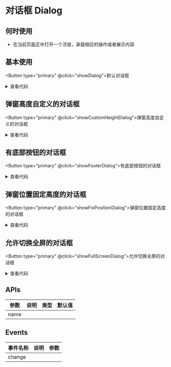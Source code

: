 # 对话框 Dialog

## 何时使用

- 在当前页面正中打开一个浮层，承载相应的操作或者展示内容

<script setup lang="ts">
import { ref } from 'vue'

const visible1 = ref(false)
const visible2 = ref(false)
const visible3 = ref(false)
const visible4 = ref(false)
const visible5 = ref(false)
const center = ref(true)
const footer = ref(false)
const loading = ref(false)
const title = ref('Dialog Title')
const content = ref('Content of the modal ...')
function showDialog () {
  visible1.value = true
}
function showCustomHeightDialog () {
  visible2.value = true
}
function showFooterDialog () {
  visible3.value = true
}
function showFixPositionDialog () {
  visible4.value = true
}
function showFullScreenDialog () {
  visible5.value = true
}
function onClose () { // 关闭回调
  visible1.value = false
  visible2.value = false
  visible3.value = false
  visible4.value = false
  visible5.value = false
}
function onCancel () { // “取消”按钮回调
  visible3.value = false
}
function onConfirm () { // “确定”,“知道了”按钮回调
  loading.value = true // 开启加载状态
  setTimeout(() => {
    visible3.value = false
    loading.value = false
  }, 500)
}
</script>

## 基本使用

<Button type="primary" @click="showDialog">默认对话框</Button>
<Dialog :visible="visible1" @close="onClose">
  <template #title>Title</template>
  <p>Bla bla ...</p>
  <p>Bla bla ...</p>
  <p>Bla bla ...</p>
</Dialog>

<details>
<summary>查看代码</summary>

```vue
<script setup lang="ts">
import { ref } from 'vue'
const visible = ref(false)
function showDialog () {
  visible.value = true
}
function onClose () {
  visible.value = false
}
</script>
<template>
  <Button type="primary" @click="showDialog">默认对话框</Button>
  <Dialog :visible="visible" @close="onClose">
    <template #title>Title</template>
    <p>Bla bla ...</p>
    <p>Bla bla ...</p>
    <p>Bla bla ...</p>
  </Dialog>
</template>
```

</details>

## 弹窗高度自定义的对话框

<Button type="primary" @click="showCustomHeightDialog">弹窗高度自定义的对话框</Button>
<Dialog
  :height="360"
  @close="onClose"
  :visible="visible2">
  <template #title>Title</template>
  <p>Bla bla ...</p>
  <p>Bla bla ...</p>
  <p>Bla bla ...</p>
</Dialog>

<details>
<summary>查看代码</summary>

```vue
<script setup lang="ts">
import { ref } from 'vue'
const visible = ref(false)
function showCustomHeightDialog (info: string) {
  visible.value = true
}
function onClose () {
  visible.value = false
}
</script>
<template>
  <Button type="primary" @click="showCustomHeightDialog">弹窗高度自定义的对话框</Button>
  <Dialog
    :height="360"
    @close="onClose"
    :visible="visible">
    <template #title>Title</template>
    <p>Bla bla ...</p>
    <p>Bla bla ...</p>
    <p>Bla bla ...</p>
  </Dialog>
</template>
```

</details>

## 有底部按钮的对话框

<Button type="primary" @click="showFooterDialog">有底部按钮的对话框</Button>
<Dialog
  footer
  @close="onClose"
  @cancel="onCancel"
  @ok="onConfirm"
  :loading="loading"
  :visible="visible3">
  <template #title>Title</template>
  <p>Bla bla ...</p>
  <p>Bla bla ...</p>
  <p>Bla bla ...</p>
</Dialog>

<details>
<summary>查看代码</summary>

```vue
<script setup lang="ts">
import { ref } from 'vue'
const visible = ref(false)
const loading = ref(false)
function showFooterDialog () {
  visible.value = true
}
function onClose () {
  visible.value = false
}
function onCancel () { // “取消”按钮回调
  visible.value = false
}
function onConfirm () { // “确定”按钮回调
  loading.value = true // 开启加载状态
  setTimeout(() => {
    visible.value = false
    loading.value = false
  }, 500)
}
</script>
<template>
  <Button type="primary" @click="showFooterDialog">有底部按钮的对话框</Button>
  <Dialog
    footer
    @close="onClose"
    @cancel="onCancel"
    @ok="onConfirm"
    :loading="loading"
    :visible="visible">
    <template #title>Title</template>
    <p>Bla bla ...</p>
    <p>Bla bla ...</p>
    <p>Bla bla ...</p>
  </Dialog>
</template>
```

</details>

## 弹窗位置固定高度的对话框

<Button type="primary" @click="showFixPositionDialog">弹窗位置固定高度的对话框</Button>
<Dialog
  :center="false"
  :top="120"
  @close="onClose"
  :visible="visible4">
  <template #title>Title</template>
  <p>Bla bla ...</p>
  <p>Bla bla ...</p>
  <p>Bla bla ...</p>
</Dialog>

<details>
<summary>查看代码</summary>

```vue
<script setup lang="ts">
import { ref } from 'vue'
const visible = ref(false)
function showFixPositionDialog () {
  visible.value = true
}
function onClose () {
  visible.value = false
}
</script>
<template>
  <Button type="primary" @click="showFixPositionDialog">弹窗位置固定高度的对话框</Button>
  <Dialog
    :center="false"
    :top="120"
    @close="onClose"
    :visible="visible">
    <template #title>Title</template>
    <p>Bla bla ...</p>
    <p>Bla bla ...</p>
    <p>Bla bla ...</p>
  </Dialog>
</template>
```

</details>

## 允许切换全屏的对话框

<Button type="primary" @click="showFullScreenDialog">允许切换全屏的对话框</Button>
<Dialog
  switchFullscreen
  @close="onClose"
  :visible="visible5">
  <template #title>Title</template>
  <p>Bla bla ...</p>
  <p>Bla bla ...</p>
  <p>Bla bla ...</p>
</Dialog>

<details>
<summary>查看代码</summary>

```vue
<script setup lang="ts">
import { ref } from 'vue'
const visible = ref(false)
function showFullScreenDialog () {
  visible.value = true
}
function onClose () {
  visible.value = false
}
</script>
<template>
  <Button type="primary" @click="showFullScreenDialog">允许切换全屏的对话框</Button>
  <Dialog
    switchFullscreen
    @close="onClose"
    :visible="visible">
    <template #title>Title</template>
    <p>Bla bla ...</p>
    <p>Bla bla ...</p>
    <p>Bla bla ...</p>
  </Dialog>
</template>
```

</details>

## APIs

参数 | 说明 | 类型 | 默认值
-- | -- | -- | --
name |  |  |

## Events

事件名称 | 说明 | 参数
-- | -- | --
change |  |
